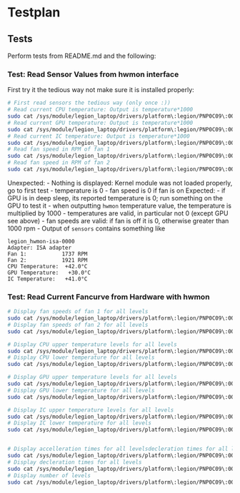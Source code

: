 # Testplan

## Tests
Perform tests from README.md and the following:


### Test: Read Sensor Values from hwmon interface
First try it the tedious way not make sure it is installed properly:
```bash
# First read sensors the tedious way (only once :))
# Read current CPU temperature: Output is temperature*1000
sudo cat /sys/module/legion_laptop/drivers/platform\:legion/PNP0C09\:00/hwmon/hwmon*/temp1_input
# Read current GPU temperature: Output is temperature*1000
sudo cat /sys/module/legion_laptop/drivers/platform\:legion/PNP0C09\:00/hwmon/hwmon*/temp2_input
# Read current IC temperature: Output is temperature*1000
sudo cat /sys/module/legion_laptop/drivers/platform\:legion/PNP0C09\:00/hwmon/hwmon*/temp3_input
# Read fan speed in RPM of fan 1
sudo cat /sys/module/legion_laptop/drivers/platform\:legion/PNP0C09\:00/hwmon/hwmon*/fan1_input
# Read fan speed in RPM of fan 2
sudo cat /sys/module/legion_laptop/drivers/platform\:legion/PNP0C09\:00/hwmon/hwmon*/fan2_input
```

Unexpected:
    - Nothing is displayed: Kernel module was not loaded properly, go to first test
    - temperature is 0
    - fan speed is 0 if fan is on
Expected:
    - if GPU is in deep sleep, its reported temperature is 0; run something on the GPU to test it
    - when outputting `hwmon` temperature value, the temperature is multiplied by 1000
    - temperatures are valid, in particular not 0 (except GPU see above)
    - fan speeds are valid: if fan is off it is 0, otherwise greater than 1000 rpm
    - Output of `sensors` contains something like
```text
legion_hwmon-isa-0000
Adapter: ISA adapter
Fan 1:           1737 RPM
Fan 2:           1921 RPM
CPU Temperature:  +42.0°C  
GPU Temperature:   +30.0°C  
IC Temperature:   +41.0°C  
```


### Test: Read Current Fancurve from Hardware with hwmon
```bash
# Display fan speeds of fan 1 for all levels
sudo cat /sys/module/legion_laptop/drivers/platform\:legion/PNP0C09\:00/hwmon/hwmon*/pwm1_auto_point*_pwm
# Display fan speeds of fan 2 for all levels
sudo cat /sys/module/legion_laptop/drivers/platform\:legion/PNP0C09\:00/hwmon/hwmon*/pwm2_auto_point*_pwm

# Display CPU upper temperature levels for all levels
sudo cat /sys/module/legion_laptop/drivers/platform\:legion/PNP0C09\:00/hwmon/hwmon*/pwm1_auto_point*_temp
# Display CPU lower temperature for all levels
sudo cat /sys/module/legion_laptop/drivers/platform\:legion/PNP0C09\:00/hwmon/hwmon*/pwm1_auto_point*_temp_hyst

# Display GPU upper temperature levels for all levels
sudo cat /sys/module/legion_laptop/drivers/platform\:legion/PNP0C09\:00/hwmon/hwmon*/pwm2_auto_point*_temp
# Display GPU lower temperature for all levels
sudo cat /sys/module/legion_laptop/drivers/platform\:legion/PNP0C09\:00/hwmon/hwmon*/pwm2_auto_point*_temp_hyst

# Display IC upper temperature levels for all levels
sudo cat /sys/module/legion_laptop/drivers/platform\:legion/PNP0C09\:00/hwmon/hwmon*/pwm3_auto_point*_temp
# Display IC lower temperature for all levels
sudo cat /sys/module/legion_laptop/drivers/platform\:legion/PNP0C09\:00/hwmon/hwmon*/pwm3_auto_point*_temp_hyst


# Display accelleration times for all levelsdecleration times for all levels
sudo cat /sys/module/legion_laptop/drivers/platform\:legion/PNP0C09\:00/hwmon/hwmon*/pwm1_auto_point*_accel
# Display decleration times for all levels
sudo cat /sys/module/legion_laptop/drivers/platform\:legion/PNP0C09\:00/hwmon/hwmon*/pwm1_auto_point*_decel
# Display number of levels
sudo cat /sys/module/legion_laptop/drivers/platform\:legion/PNP0C09\:00/hwmon/hwmon*/auto_points_size
```

